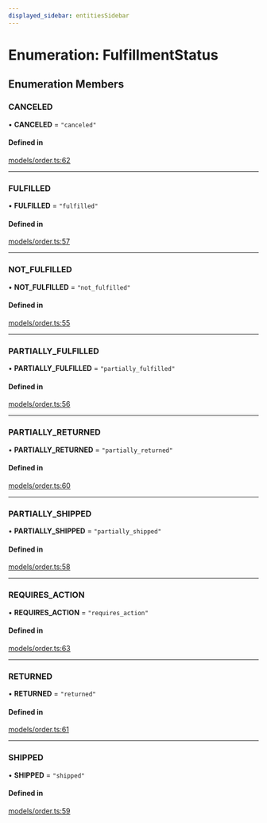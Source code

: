 ```yaml
---
displayed_sidebar: entitiesSidebar
---
```


# Enumeration: FulfillmentStatus

## Enumeration Members

### CANCELED

• **CANCELED** = ``"canceled"``

#### Defined in

[models/order.ts:62](https://github.com/medusajs/medusa/blob/0703dd94e/packages/medusa/src/models/order.ts#L62)

___

### FULFILLED

• **FULFILLED** = ``"fulfilled"``

#### Defined in

[models/order.ts:57](https://github.com/medusajs/medusa/blob/0703dd94e/packages/medusa/src/models/order.ts#L57)

___

### NOT\_FULFILLED

• **NOT\_FULFILLED** = ``"not_fulfilled"``

#### Defined in

[models/order.ts:55](https://github.com/medusajs/medusa/blob/0703dd94e/packages/medusa/src/models/order.ts#L55)

___

### PARTIALLY\_FULFILLED

• **PARTIALLY\_FULFILLED** = ``"partially_fulfilled"``

#### Defined in

[models/order.ts:56](https://github.com/medusajs/medusa/blob/0703dd94e/packages/medusa/src/models/order.ts#L56)

___

### PARTIALLY\_RETURNED

• **PARTIALLY\_RETURNED** = ``"partially_returned"``

#### Defined in

[models/order.ts:60](https://github.com/medusajs/medusa/blob/0703dd94e/packages/medusa/src/models/order.ts#L60)

___

### PARTIALLY\_SHIPPED

• **PARTIALLY\_SHIPPED** = ``"partially_shipped"``

#### Defined in

[models/order.ts:58](https://github.com/medusajs/medusa/blob/0703dd94e/packages/medusa/src/models/order.ts#L58)

___

### REQUIRES\_ACTION

• **REQUIRES\_ACTION** = ``"requires_action"``

#### Defined in

[models/order.ts:63](https://github.com/medusajs/medusa/blob/0703dd94e/packages/medusa/src/models/order.ts#L63)

___

### RETURNED

• **RETURNED** = ``"returned"``

#### Defined in

[models/order.ts:61](https://github.com/medusajs/medusa/blob/0703dd94e/packages/medusa/src/models/order.ts#L61)

___

### SHIPPED

• **SHIPPED** = ``"shipped"``

#### Defined in

[models/order.ts:59](https://github.com/medusajs/medusa/blob/0703dd94e/packages/medusa/src/models/order.ts#L59)
